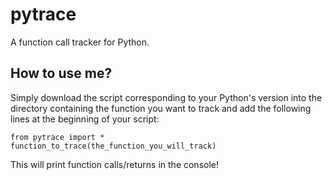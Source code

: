 # pytrace
A function call tracker for Python.

## How to use me?
Simply download the script corresponding to your Python's version
into the directory containing the function you want to track and
add the following lines at the beginning of your script:

~~~
from pytrace import *
function_to_trace(the_function_you_will_track)
~~~

This will print function calls/returns in the console!
